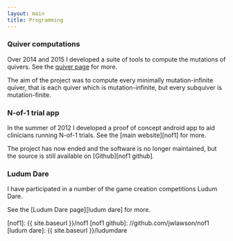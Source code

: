 ```yaml
---
layout: main
title: Programming
--- 
```


### Quiver computations 

Over 2014 and 2015 I developed a suite of tools to compute the mutations of 
quivers. See the [quiver page][qv] for more.

The aim of the project was to compute every minimally mutation-infinite quiver, 
that is each quiver which is mutation-infinite, but every subquiver is 
mutation-finite. 

### N-of-1 trial app 

In the summer of 2012 I developed a proof of concept android app to aid 
clinicians running N-of-1 trials. See the [main website][nof1] for more. 

The project has now ended and the software is no longer maintained, but the 
source is still available on [Github][nof1 github]. 

### Ludum Dare 

I have participated in a number of the game creation competitions Ludum Dare. 

See the [Ludum Dare page][ludum dare] for more. 

[qv]: //www.maths.dur.ac.uk/users/j.w.lawson/mmi/
[nof1]: {{ site.baseurl }}/nof1
[nof1 github]: //github.com/jwlawson/nof1
[ludum dare]: {{ site.baseurl }}/ludumdare
